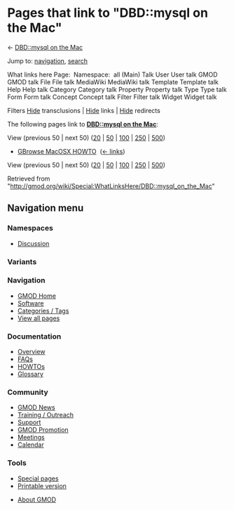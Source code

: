 <div id="mw-page-base" class="noprint">

</div>

<div id="mw-head-base" class="noprint">

</div>

<div id="content" class="mw-body" role="main">

<span id="top"></span>

<div id="mw-js-message" style="display:none;">

</div>



# <span dir="auto">Pages that link to "DBD::mysql on the Mac"</span>

<div id="bodyContent">

<div id="contentSub">

← [DBD::mysql on the
Mac](/wiki/DBD::mysql_on_the_Mac "DBD::mysql on the Mac")

</div>

<div id="jump-to-nav" class="mw-jump">

Jump to: [navigation](#mw-navigation), [search](#p-search)

</div>

<div id="mw-content-text">

What links here Page:  Namespace:  all (Main) Talk User User talk GMOD
GMOD talk File File talk MediaWiki MediaWiki talk Template Template talk
Help Help talk Category Category talk Property Property talk Type Type
talk Form Form talk Concept Concept talk Filter Filter talk Widget
Widget talk

Filters
[Hide](/mediawiki/index.php?title=Special:WhatLinksHere/DBD::mysql_on_the_Mac&hidetrans=1 "Special:WhatLinksHere/DBD::mysql on the Mac")
transclusions \|
[Hide](/mediawiki/index.php?title=Special:WhatLinksHere/DBD::mysql_on_the_Mac&hidelinks=1 "Special:WhatLinksHere/DBD::mysql on the Mac")
links \|
[Hide](/mediawiki/index.php?title=Special:WhatLinksHere/DBD::mysql_on_the_Mac&hideredirs=1 "Special:WhatLinksHere/DBD::mysql on the Mac")
redirects

The following pages link to **[DBD::mysql on the
Mac](/wiki/DBD::mysql_on_the_Mac "DBD::mysql on the Mac")**:

View (previous 50 \| next 50)
([20](/mediawiki/index.php?title=Special:WhatLinksHere/DBD::mysql_on_the_Mac&limit=20 "Special:WhatLinksHere/DBD::mysql on the Mac")
\|
[50](/mediawiki/index.php?title=Special:WhatLinksHere/DBD::mysql_on_the_Mac&limit=50 "Special:WhatLinksHere/DBD::mysql on the Mac")
\|
[100](/mediawiki/index.php?title=Special:WhatLinksHere/DBD::mysql_on_the_Mac&limit=100 "Special:WhatLinksHere/DBD::mysql on the Mac")
\|
[250](/mediawiki/index.php?title=Special:WhatLinksHere/DBD::mysql_on_the_Mac&limit=250 "Special:WhatLinksHere/DBD::mysql on the Mac")
\|
[500](/mediawiki/index.php?title=Special:WhatLinksHere/DBD::mysql_on_the_Mac&limit=500 "Special:WhatLinksHere/DBD::mysql on the Mac"))

- [GBrowse MacOSX
  HOWTO](/wiki/GBrowse_MacOSX_HOWTO "GBrowse MacOSX HOWTO") ‎
  <span class="mw-whatlinkshere-tools">([←
  links](/mediawiki/index.php?title=Special:WhatLinksHere&target=GBrowse+MacOSX+HOWTO "Special:WhatLinksHere"))</span>

View (previous 50 \| next 50)
([20](/mediawiki/index.php?title=Special:WhatLinksHere/DBD::mysql_on_the_Mac&limit=20 "Special:WhatLinksHere/DBD::mysql on the Mac")
\|
[50](/mediawiki/index.php?title=Special:WhatLinksHere/DBD::mysql_on_the_Mac&limit=50 "Special:WhatLinksHere/DBD::mysql on the Mac")
\|
[100](/mediawiki/index.php?title=Special:WhatLinksHere/DBD::mysql_on_the_Mac&limit=100 "Special:WhatLinksHere/DBD::mysql on the Mac")
\|
[250](/mediawiki/index.php?title=Special:WhatLinksHere/DBD::mysql_on_the_Mac&limit=250 "Special:WhatLinksHere/DBD::mysql on the Mac")
\|
[500](/mediawiki/index.php?title=Special:WhatLinksHere/DBD::mysql_on_the_Mac&limit=500 "Special:WhatLinksHere/DBD::mysql on the Mac"))

</div>

<div class="printfooter">

Retrieved from
"<http://gmod.org/wiki/Special:WhatLinksHere/DBD::mysql_on_the_Mac>"

</div>

<div id="catlinks" class="catlinks catlinks-allhidden">

</div>

<div class="visualClear">

</div>

</div>

</div>

<div id="mw-navigation">

## Navigation menu

<div id="mw-head">



<div id="left-navigation">

<div id="p-namespaces" class="vectorTabs" role="navigation"
aria-labelledby="p-namespaces-label">

### Namespaces


- <span id="ca-talk"><a
  href="/mediawiki/index.php?title=Talk:DBD::mysql_on_the_Mac&amp;action=edit&amp;redlink=1"
  accesskey="t"
  title="Discussion about the content page [t]">Discussion</a></span>

</div>

<div id="p-variants" class="vectorMenu emptyPortlet" role="navigation"
aria-labelledby="p-variants-label">

### 

### Variants[](#)

<div class="menu">

</div>

</div>

</div>





</div>

</div>

</div>

<div id="mw-panel">

<div id="p-logo" role="banner">

<a href="/wiki/Main_Page"
style="background-image: url(http://gmod.org/images/GMOD-cogs.png);"
title="Visit the main page"></a>

</div>

<div id="p-Navigation" class="portal" role="navigation"
aria-labelledby="p-Navigation-label">

### Navigation

<div class="body">

- <span id="n-GMOD-Home">[GMOD Home](/wiki/Main_Page)</span>
- <span id="n-Software">[Software](/wiki/GMOD_Components)</span>
- <span id="n-Categories-.2F-Tags">[Categories /
  Tags](/wiki/Categories)</span>
- <span id="n-View-all-pages">[View all
  pages](/wiki/Special:AllPages)</span>

</div>

</div>

<div id="p-Documentation" class="portal" role="navigation"
aria-labelledby="p-Documentation-label">

### Documentation

<div class="body">

- <span id="n-Overview">[Overview](/wiki/Overview)</span>
- <span id="n-FAQs">[FAQs](/wiki/Category:FAQ)</span>
- <span id="n-HOWTOs">[HOWTOs](/wiki/Category:HOWTO)</span>
- <span id="n-Glossary">[Glossary](/wiki/Glossary)</span>

</div>

</div>

<div id="p-Community" class="portal" role="navigation"
aria-labelledby="p-Community-label">

### Community

<div class="body">

- <span id="n-GMOD-News">[GMOD News](/wiki/GMOD_News)</span>
- <span id="n-Training-.2F-Outreach">[Training /
  Outreach](/wiki/Training_and_Outreach)</span>
- <span id="n-Support">[Support](/wiki/Support)</span>
- <span id="n-GMOD-Promotion">[GMOD
  Promotion](/wiki/GMOD_Promotion)</span>
- <span id="n-Meetings">[Meetings](/wiki/Meetings)</span>
- <span id="n-Calendar">[Calendar](/wiki/Calendar)</span>

</div>

</div>

<div id="p-tb" class="portal" role="navigation"
aria-labelledby="p-tb-label">

### Tools

<div class="body">

- <span id="t-specialpages"><a href="/wiki/Special:SpecialPages" accesskey="q"
  title="A list of all special pages [q]">Special pages</a></span>
- <span id="t-print"><a
  href="/mediawiki/index.php?title=Special:WhatLinksHere/DBD::mysql_on_the_Mac&amp;printable=yes"
  rel="alternate" accesskey="p"
  title="Printable version of this page [p]">Printable version</a></span>

</div>

</div>

</div>

</div>

<div id="footer" role="contentinfo">

- <span id="footer-places-about">[About
  GMOD](/wiki/GMOD:About "GMOD:About")</span>

<!-- -->






</div>

